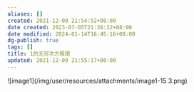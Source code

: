 ```yaml
---
aliases: []
created: 2021-12-09 21:54:52+08:00
date created: 2023-07-05T21:38:32+08:00
date modified: 2024-01-14T16:45:16+08:00
dg-publish: true
tags: []
title: 1的无穷次方极限
updated: 2021-12-09 21:55:17+08:00
---
```


![image1](/img/user/resources/attachments/image1-15 3.png)